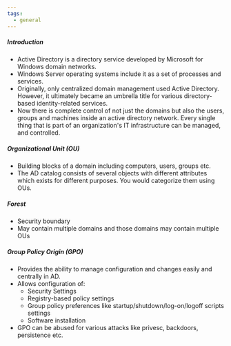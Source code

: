 ```yaml
---
tags:
  - general
---
```

##### Introduction
- Active Directory is a directory service developed by Microsoft for Windows domain networks.
- Windows Server operating systems include it as a set of processes and services.
- Originally, only centralized domain management used Active Directory. However, it ultimately became an umbrella title for various directory-based identity-related services.
- Now there is complete control of not just the domains but also the users, groups and machines inside an active directory network. Every single thing that is part of an organization's IT infrastructure can be managed, and controlled.
##### Organizational Unit (OU)
- Building blocks of a domain including computers, users, groups etc.
- The AD catalog consists of several objects with different attributes which exists for different purposes. You would categorize them using OUs.
##### Forest
- Security boundary
- May contain multiple domains and those domains may contain multiple OUs
##### Group Policy Origin (GPO)
- Provides the ability to manage configuration and changes easily and centrally in AD.
- Allows configuration of:
	- Security Settings
	- Registry-based policy settings
	- Group policy preferences like startup/shutdown/log-on/logoff scripts settings
	- Software installation
- GPO can be abused for various attacks like privesc, backdoors, persistence etc.

